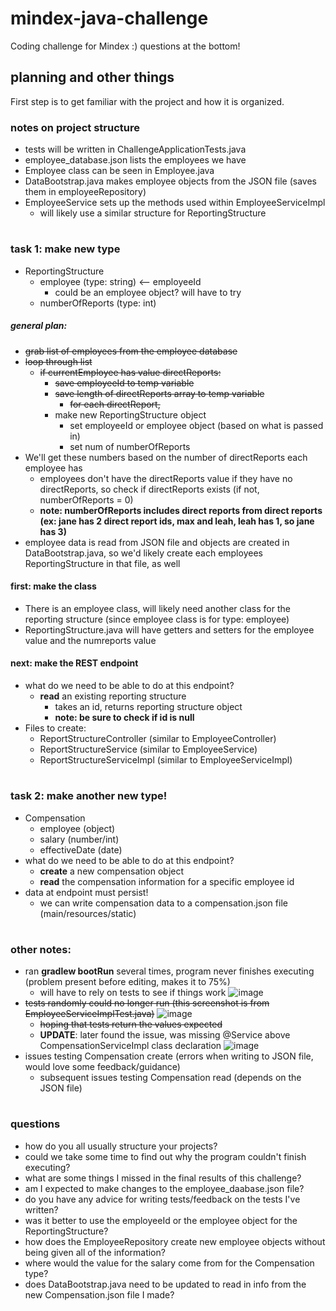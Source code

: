 # mindex-java-challenge
Coding challenge for Mindex :) questions at the bottom!

## planning and other things
First step is to get familiar with the project and how it is organized.

### notes on project structure
- tests will be written in ChallengeApplicationTests.java
- employee_database.json lists the employees we have
- Employee class can be seen in Employee.java
- DataBootstrap.java makes employee objects from the JSON file (saves them in employeeRepository)
- EmployeeService sets up the methods used within EmployeeServiceImpl
  - will likely use a similar structure for ReportingStructure
#
### task 1: make new type
- ReportingStructure
  - employee (type: string) <-- employeeId
    - could be an employee object? will have to try
  - numberOfReports (type: int)

##### general plan:
- ~~grab list of employees from the employee database~~
- ~~loop through list~~
  - ~~if currentEmployee has value directReports:~~
    - ~~save employeeId to temp variable~~
    - ~~save length of directReports array to temp variable~~
      - ~~for each directReport,~~
    - make new ReportingStructure object
      - set employeeId or employee object (based on what is passed in)
      - set num of numberOfReports
- We'll get these numbers based on the number of directReports each employee has
  - employees don't have the directReports value if they have no directReports, so check if directReports exists (if not, numberOfReports = 0)
  - **note: numberOfReports includes direct reports from direct reports (ex: jane has 2 direct report ids, max and leah, leah has 1, so jane has 3)**
- employee data is read from JSON file and objects are created in DataBootstrap.java, so we'd likely create each employees ReportingStructure in that file, as well

#### first: make the class
- There is an employee class, will likely need another class for the reporting structure (since employee class is for type: employee)
- ReportingStructure.java will have getters and setters for the employee value and the numreports value

#### next: make the REST endpoint
- what do we need to be able to do at this endpoint?
  - **read** an existing reporting structure
    - takes an id, returns reporting structure object
    - **note: be sure to check if id is null**
- Files to create:
  - ReportStructureController (similar to EmployeeController)
  - ReportStructureService (similar to EmployeeService)
  - ReportStructureServiceImpl (similar to EmployeeServiceImpl)
#
### task 2: make another new type!
- Compensation
  - employee (object)
  - salary (number/int)
  - effectiveDate (date)
- what do we need to be able to do at this endpoint?
  - **create** a new compensation object
  - **read** the compensation information for a specific employee id
- data at endpoint must persist!
  - we can write compensation data to a compensation.json file (main/resources/static)
#
### other notes:
- ran **gradlew bootRun** several times, program never finishes executing (problem present before editing, makes it to 75%)
  - will have to rely on tests to see if things work ![image](https://github.com/jabwashi2/mindex-java-challenge/assets/76271302/2953f53d-fd1f-45f9-a562-6b31940dd5f0)
- ~~tests randomly could no longer run (this screenshot is from EmployeeServiceImplTest.java)~~ ![image](https://github.com/jabwashi2/mindex-java-challenge/assets/76271302/7e6e0cd4-201f-4d12-bc17-418f55e2a1b7)
  - ~~hoping that tests return the values expected~~
  - **UPDATE**: later found the issue, was missing @Service above CompensationServiceImpl class declaration ![image](https://github.com/jabwashi2/mindex-java-challenge/assets/76271302/c193b7d2-7327-4fe9-a8b7-b330d37dd467)
- issues testing Compensation create (errors when writing to JSON file, would love some feedback/guidance)
  - subsequent issues testing Compensation read (depends on the JSON file)

#
### questions
- how do you all usually structure your projects?
- could we take some time to find out why the program couldn't finish executing?
- what are some things I missed in the final results of this challenge?
- am I expected to make changes to the employee_daabase.json file?
- do you have any advice for writing tests/feedback on the tests I've written?
- was it better to use the employeeId or the employee object for the ReportingStructure?
- how does the EmployeeRepository create new employee objects without being given all of the information?
- where would the value for the salary come from for the Compensation type?
- does DataBootstrap.java need to be updated to read in info from the new Compensation.json file I made?
